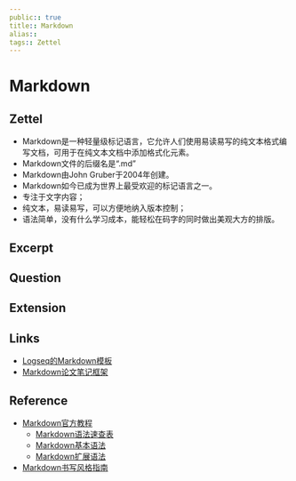 ```yaml
---
public:: true
title:: Markdown
alias:: 
tags:: Zettel
---
```


# Markdown

## Zettel
- Markdown是一种轻量级标记语言，它允许人们使用易读易写的纯文本格式编写文档，可用于在纯文本文档中添加格式化元素。
- Markdown文件的后缀名是“.md”
- Markdown由John Gruber于2004年创建。
- Markdown如今已成为世界上最受欢迎的标记语言之一。
- 专注于文字内容；
- 纯文本，易读易写，可以方便地纳入版本控制；
- 语法简单，没有什么学习成本，能轻松在码字的同时做出美观大方的排版。

## Excerpt
## Question
## Extension
## Links
- [Logseq的Markdown模板](Logseq的Markdown模板.md)
- [Markdown论文笔记框架](Markdown论文笔记框架.md)

## Reference
- [Markdown官方教程](https://markdown.com.cn/)
	- [Markdown语法速查表](https://markdown.com.cn/cheat-sheet.html)
	- [Markdown基本语法](https://markdown.com.cn/basic-syntax/)
	- [Markdown扩展语法](https://markdown.com.cn/extended-syntax/)
- [Markdown书写风格指南](http://einverne.github.io/markdown-style-guide/zh.html)
